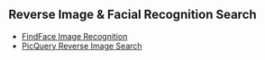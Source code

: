 ## Reverse Image & Facial Recognition Search
- [FindFace Image Recognition](https://findface.ru/login)
- [PicQuery Reverse Image Search](https://www.picquery.com/)